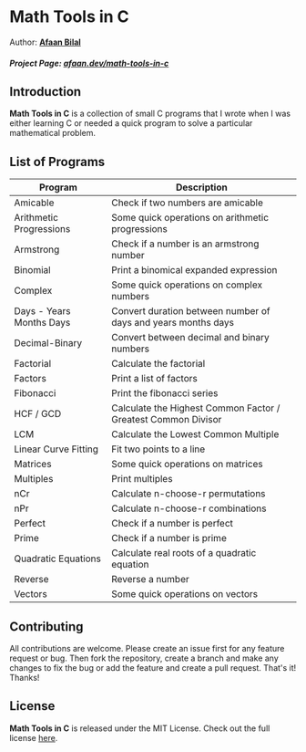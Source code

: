 Math Tools in C
==============

Author: **[Afaan Bilal](https://afaan.dev)**  

##### Project Page: [afaan.dev/math-tools-in-c](https://afaan.dev/math-tools-in-c)

## Introduction
**Math Tools in C** is a collection of small C programs that I wrote when I was either learning C or needed a quick program
to solve a particular mathematical problem.

## List of Programs
| Program                    | Description                                                    |
| -------------------------- | -------------------------------------------------------------- |
| Amicable                   | Check if two numbers are amicable                              |
| Arithmetic Progressions    | Some quick operations on arithmetic progressions               |
| Armstrong                  | Check if a number is an armstrong number                       |
| Binomial                   | Print a binomical expanded expression                          |
| Complex                    | Some quick operations on complex numbers                       |
| Days - Years Months Days   | Convert duration between number of days and years months days  |
| Decimal-Binary             | Convert between decimal and binary numbers                     |
| Factorial                  | Calculate the factorial                                        |
| Factors                    | Print a list of factors                                        |
| Fibonacci                  | Print the fibonacci series                                     |
| HCF / GCD                  | Calculate the Highest Common Factor / Greatest Common Divisor  |
| LCM                        | Calculate the Lowest Common Multiple                           |
| Linear Curve Fitting       | Fit two points to a line                                       |
| Matrices                   | Some quick operations on matrices                              |
| Multiples                  | Print multiples                                                |
| nCr                        | Calculate n-choose-r permutations                              |
| nPr                        | Calculate n-choose-r combinations                              |
| Perfect                    | Check if a number is perfect                                   |
| Prime                      | Check if a number is prime                                     |
| Quadratic Equations        | Calculate real roots of a quadratic equation                   |
| Reverse                    | Reverse a number                                               |
| Vectors                    | Some quick operations on vectors                               |

## Contributing
All contributions are welcome. Please create an issue first for any feature request
or bug. Then fork the repository, create a branch and make any changes to fix the bug 
or add the feature and create a pull request. That's it!
Thanks!

## License
**Math Tools in C** is released under the MIT License.
Check out the full license [here](LICENSE).
